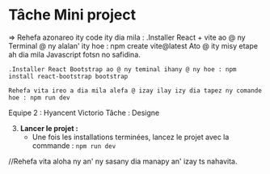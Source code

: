 # Tâche Mini project
=> Rehefa azonareo ity code ity dia mila :
    .Installer React + vite ao @ ny Terminal @ ny alalan' ity hoe : npm create vite@latest
        Ato @ ity misy etape ah dia mila Javascript fotsn no safidina.

    .Installer React Bootstrap ao @ ny teminal ihany @ ny hoe : npm install react-bootstrap bootstrap

    Rehefa vita ireo a dia mila alefa @ izay ilay izy dia tapez ny comande hoe : npm run dev


Equipe 2 :
    Hyancent
    Victorio
Tâche : Designe 


3. **Lancer le projet :**
   - Une fois les installations terminées, lancez le projet avec la commande : `npm run dev`

//Rehefa vita aloha ny an' ny sasany dia manapy an' izay ts nahavita.